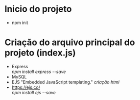 # Inicio do projeto<br>
- npm init

# Criação do arquivo principal do projeto (index.js)<br>
 - Express <br>
 *npm install express --save*<br>
 - MySQL <br>
 - EJS "Embedded JavaScript templating." *criação html*<br>
 - https://ejs.co/<br>
 *npm install ejs --save*<br>